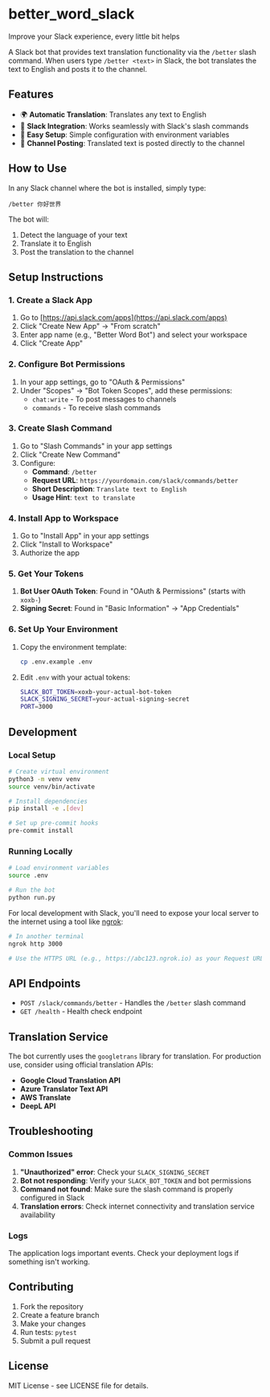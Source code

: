 # better_word_slack
Improve your Slack experience, every little bit helps

A Slack bot that provides text translation functionality via the `/better` slash command. When users type `/better <text>` in Slack, the bot translates the text to English and posts it to the channel.

## Features

- 🌍 **Automatic Translation**: Translates any text to English
- 🤖 **Slack Integration**: Works seamlessly with Slack's slash commands
- 🚀 **Easy Setup**: Simple configuration with environment variables
- 📱 **Channel Posting**: Translated text is posted directly to the channel

## How to Use

In any Slack channel where the bot is installed, simply type:
```
/better 你好世界
```

The bot will:
1. Detect the language of your text
2. Translate it to English
3. Post the translation to the channel

## Setup Instructions

### 1. Create a Slack App

1. Go to [https://api.slack.com/apps](https://api.slack.com/apps)
2. Click "Create New App" → "From scratch"
3. Enter app name (e.g., "Better Word Bot") and select your workspace
4. Click "Create App"

### 2. Configure Bot Permissions

1. In your app settings, go to "OAuth & Permissions"
2. Under "Scopes" → "Bot Token Scopes", add these permissions:
   - `chat:write` - To post messages to channels
   - `commands` - To receive slash commands

### 3. Create Slash Command

1. Go to "Slash Commands" in your app settings
2. Click "Create New Command"
3. Configure:
   - **Command**: `/better`
   - **Request URL**: `https://yourdomain.com/slack/commands/better`
   - **Short Description**: `Translate text to English`
   - **Usage Hint**: `text to translate`

### 4. Install App to Workspace

1. Go to "Install App" in your app settings
2. Click "Install to Workspace"
3. Authorize the app

### 5. Get Your Tokens

1. **Bot User OAuth Token**: Found in "OAuth & Permissions" (starts with `xoxb-`)
2. **Signing Secret**: Found in "Basic Information" → "App Credentials"

### 6. Set Up Your Environment

1. Copy the environment template:
   ```bash
   cp .env.example .env
   ```

2. Edit `.env` with your actual tokens:
   ```bash
   SLACK_BOT_TOKEN=xoxb-your-actual-bot-token
   SLACK_SIGNING_SECRET=your-actual-signing-secret
   PORT=3000
   ```

## Development

### Local Setup

```bash
# Create virtual environment
python3 -m venv venv
source venv/bin/activate

# Install dependencies
pip install -e .[dev]

# Set up pre-commit hooks
pre-commit install
```

### Running Locally

```bash
# Load environment variables
source .env

# Run the bot
python run.py
```

For local development with Slack, you'll need to expose your local server to the internet using a tool like [ngrok](https://ngrok.com/):

```bash
# In another terminal
ngrok http 3000

# Use the HTTPS URL (e.g., https://abc123.ngrok.io) as your Request URL in Slack
```

## API Endpoints

- `POST /slack/commands/better` - Handles the `/better` slash command
- `GET /health` - Health check endpoint

## Translation Service

The bot currently uses the `googletrans` library for translation. For production use, consider using official translation APIs:

- **Google Cloud Translation API**
- **Azure Translator Text API**
- **AWS Translate**
- **DeepL API**

## Troubleshooting

### Common Issues

1. **"Unauthorized" error**: Check your `SLACK_SIGNING_SECRET`
2. **Bot not responding**: Verify your `SLACK_BOT_TOKEN` and bot permissions
3. **Command not found**: Make sure the slash command is properly configured in Slack
4. **Translation errors**: Check internet connectivity and translation service availability

### Logs

The application logs important events. Check your deployment logs if something isn't working.

## Contributing

1. Fork the repository
2. Create a feature branch
3. Make your changes
4. Run tests: `pytest`
5. Submit a pull request

## License

MIT License - see LICENSE file for details.